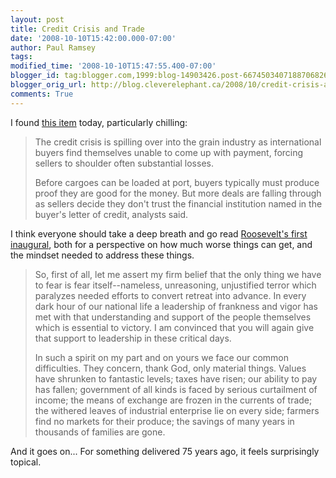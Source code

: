 ```yaml
---
layout: post
title: Credit Crisis and Trade
date: '2008-10-10T15:42:00.000-07:00'
author: Paul Ramsey
tags: 
modified_time: '2008-10-10T15:47:55.400-07:00'
blogger_id: tag:blogger.com,1999:blog-14903426.post-6674503407188706826
blogger_orig_url: http://blog.cleverelephant.ca/2008/10/credit-crisis-and-trade.html
comments: True
---
```


I found [this item](http://www.financialpost.com/story.html?id=866522) today, particularly chilling:

<blockquote>The credit crisis is spilling over into the grain industry as international buyers find themselves unable to come up with payment, forcing sellers to shoulder often substantial losses.

Before cargoes can be loaded at port, buyers typically must produce proof they are good for the money. But more deals are falling through as sellers decide they don't trust the financial institution named in the buyer's letter of credit, analysts said.</blockquote>

I think everyone should take a deep breath and go read [Roosevelt's first inaugural](http://www.yale.edu/lawweb/avalon/presiden/inaug/froos1.htm), both for a perspective on how much worse things can get, and the mindset needed to address these things.

<blockquote>So, first of all, let me assert my firm belief that the only thing we have to fear is fear itself--nameless, unreasoning, unjustified terror which paralyzes needed efforts to convert retreat into advance. In every dark hour of our national life a leadership of frankness and vigor has met with that understanding and support of the people themselves which is essential to victory. I am convinced that you will again give that support to leadership in these critical days.

In such a spirit on my part and on yours we face our common difficulties. They concern, thank God, only material things. Values have shrunken to fantastic levels; taxes have risen; our ability to pay has fallen; government of all kinds is faced by serious curtailment of income; the means of exchange are frozen in the currents of trade; the withered leaves of industrial enterprise lie on every side; farmers find no markets for their produce; the savings of many years in thousands of families are gone. </blockquote>

And it goes on... For something delivered 75 years ago, it feels surprisingly topical.

